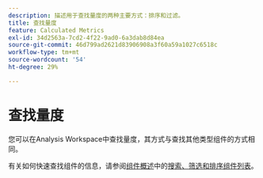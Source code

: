 ```yaml
---
description: 描述用于查找量度的两种主要方式：排序和过滤。
title: 查找量度
feature: Calculated Metrics
exl-id: 34d2563a-7cd2-4f22-9ad0-6a3dab8d84ea
source-git-commit: 46d799ad2621d83906908a3f60a59a1027c6518c
workflow-type: tm+mt
source-wordcount: '54'
ht-degree: 29%

---
```


# 查找量度

您可以在Analysis Workspace中查找量度，其方式与查找其他类型组件的方式相同。

有关如何快速查找组件的信息，请参阅[组件概述](/help/components/overview.md)中的[搜索、筛选和排序组件列表](https://experienceleague.adobe.com/docs/analytics-platform/using/cja-components/overview.html#search%2C-filter%2C-and-sort-the-component-list)。
